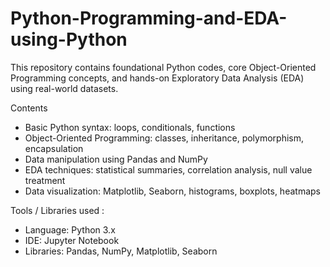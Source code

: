 # Python-Programming-and-EDA-using-Python
This repository contains foundational Python codes, core Object-Oriented Programming concepts, and hands-on Exploratory Data Analysis (EDA) using real-world datasets. 

Contents
- Basic Python syntax: loops, conditionals, functions
- Object-Oriented Programming: classes, inheritance, polymorphism, encapsulation
- Data manipulation using Pandas and NumPy
- EDA techniques: statistical summaries, correlation analysis, null value treatment
- Data visualization: Matplotlib, Seaborn, histograms, boxplots, heatmaps
  
Tools / Libraries used :
- Language: Python 3.x
- IDE: Jupyter Notebook
- Libraries: Pandas, NumPy, Matplotlib, Seaborn

